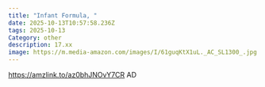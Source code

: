 ```yaml
---
title: "Infant Formula, "
date: 2025-10-13T10:57:58.236Z
tags: 2025-10-13
Category: other
description: 17.xx
image: https://m.media-amazon.com/images/I/61guqKtX1uL._AC_SL1300_.jpg
---
```

https://amzlink.to/az0bhJNOvY7CR
AD